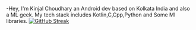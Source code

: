 -Hey, I'm Kinjal Choudhary an Android dev based on Kolkata India and also a ML geek. My tech stack includes Kotlin,C,Cpp,Python and Some Ml libraries. 
[![GitHub Streak](https://github-readme-streak-stats.herokuapp.com?user=choudharysxc)](https://git.io/streak-stats)



<!---
choudharysxc/choudharysxc is a ✨ special ✨ repository because its `README.md` (this file) appears on your GitHub profile.
You can click the Preview link to take a look at your changes.
--->
